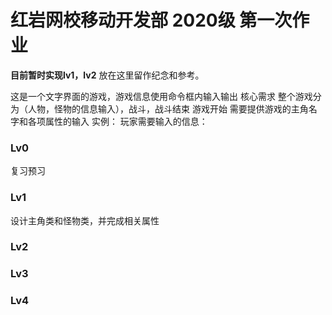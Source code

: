 # 红岩网校移动开发部 2020级 第一次作业

**目前暂时实现lv1，lv2**
放在这里留作纪念和参考。

这是一个文字界面的游戏，游戏信息使用命令框内输入输出
核心需求
整个游戏分为（人物，怪物的信息输入），战斗，战斗结束
游戏开始
需要提供游戏的主角名字和各项属性的输入
实例：
玩家需要输入的信息：


### **Lv0**

复习预习

### **Lv1**

设计主角类和怪物类，并完成相关属性

### **Lv2**



### **Lv3**


### **Lv4**
